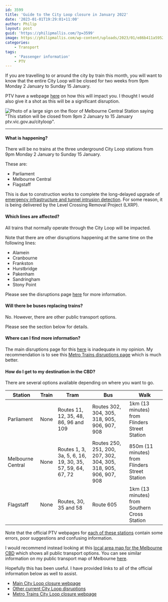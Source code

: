 ```yaml
---
id: 3599
title: 'Guide to the City Loop closure in January 2022'
date: '2023-01-01T19:29:01+11:00'
author: Philip
layout: post
guid: 'https://philipmallis.com/?p=3599'
image: https://philipmallis.com/wp-content/uploads/2023/01/e86b411a5952316c-1024x576.jpg
categories:
    - Transport
tags:
    - 'Passenger information'
    - PTV
---
```


If you are travelling to or around the city by train this month, you will want to know that the entire City Loop will be closed for two weeks from 9pm Monday 2 January to Sunday 15 January.

PTV have a webpage [here](https://www.ptv.vic.gov.au/disruptions/city-loop-closure/) on how this will impact you. I thought I would also give it a shot as this will be a significant disruption.

![Photo of a large sign on the floor of Melbourne Central Station saying "This station will be closed from 9pm 2 January to 15 January ptv.vic.gov.au/cityloop".](https://philipmallis.com/wp-content/uploads/2023/01/e86b411a5952316c-1024x576.jpg)
- - - - - -

#### What is happening?

There will be no trains at the three underground City Loop stations from 9pm Monday 2 January to Sunday 15 January.

These are:

* Parliament
* Melbourne Central
* Flagstaff

This is due to construction works to complete the long-delayed upgrade of [emergency infrastructure and tunnel intrusion detection](https://www.ptv.vic.gov.au/disruptions/city-loop-upgrades-planned-disruptions/). For some reason, it is being delivered by the Level Crossing Removal Project (LXRP).

#### Which lines are affected?

All trains that normally operate through the City Loop will be impacted.

Note that there are other disruptions happening at the same time on the following lines:

* Alamein
* Cranbourne
* Frankston
* Hurstbridge
* Pakenham
* Sandringham
* Stony Point

Please see the disruptions page [here](https://www.metrotrains.com.au/planned-works/) for more information.

#### Will there be buses replacing trains?

No. However, there are other public transport options.

Please see the section below for details.

#### Where can I find more information?

The main disruptions page for this [here](https://www.ptv.vic.gov.au/disruptions/major-works-this-summer/major-disruptions-on-metropolitan-trains/) is inadequate in my opinion. My recommendation is to see this [Metro Trains disruptions page](https://www.metrotrains.com.au/planned-works/) which is much better.

#### How do I get to my destination in the CBD?

There are several options available depending on where you want to go.

| Station | Train | Tram | Bus | Walk |
|---|---|---|---|---|
| Parliament | None | Routes 11, 12, 35, 48, 86, 96 and 109 | Routes 302, 304, 305, 318, 905, 906, 907, 908 | 1km (13 minutes) from Flinders Street Station |
| Melbourne Central | None | Routes 1, 3, 3a, 5, 6, 16, 19, 30, 35, 57, 59, 64, 67, 72 | Routes 250, 251, 200, 207, 302, 304, 305, 318, 905, 906, 907, 908 | 850m (11 minutes) from Flinders Street Station |
| Flagstaff | None | Routes, 30, 35 and 58 | Route 605 | 1km (13 minutes) from Southern Cross Station |

Note that the official PTV webpages for [each of these stations](https://www.ptv.vic.gov.au/disruptions/city-loop-closure/travelling-to-the-melbourne-central-precinct/) contain some errors, poor suggestions and confusing information.

I would recommend instead looking at this [local area map for the Melbourne CBD](https://www.ptv.vic.gov.au/assets/default-site/more/maps/metropolitan-local-area-maps/30_Melbourne_LAM_April-2022-NN.pdf) which shows all public transport options. You can see similar information on my public transport map of Melbourne [here](http://melbournetransportmap.com/).

Hopefully this has been useful. I have provided links to all of the official information below as well to assist.

* [Main City Loop closure webpage](https://www.ptv.vic.gov.au/disruptions/city-loop-closure/)
* [Other current City Loop disruptions](https://www.ptv.vic.gov.au/disruptions/city-loop-upgrades-planned-disruptions/)
* [Metro Trains City Loop closure webpage](https://www.metrotrains.com.au/planned-works/?pwId=505603)
